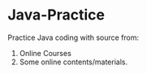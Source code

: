 # Java-Practice
Practice Java coding with source from:
  1. Online Courses
  2. Some online contents/materials.
